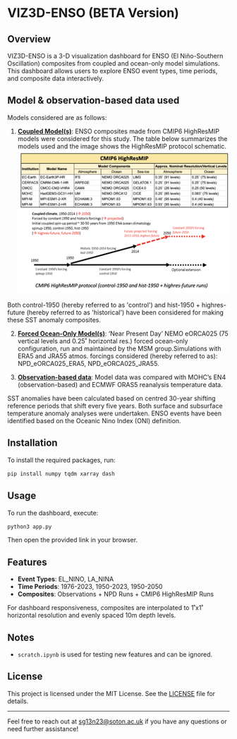 # VIZ3D-ENSO (BETA Version)

## Overview

VIZ3D-ENSO is a 3-D visualization dashboard for ENSO (El Niño-Southern Oscillation) composites from coupled and ocean-only model simulations. This dashboard allows users to explore ENSO event types, time periods, and composite data interactively.

## Model & observation-based data used

Models considered are as follows:

1. **<ins>Coupled Model(s)</ins>**: ENSO composites made from CMIP6 HighResMIP models were considered for this study. The table below summarizes the models used and the image shows the HighResMIP protocol schematic.
![Table containing details of CMIP6 HighResMIP runs used and the HighResMIP protocol schematic](readme_image.png)

Both control-1950 (hereby referred to as 'control') and hist-1950 + highres-future (hereby referred to as 'historical') have been considered for making these SST anomaly composites.

2. **<ins>Forced Ocean-Only Model(s)</ins>**: ‘Near Present Day’ NEMO eORCA025 (75 vertical levels and 0.25˚ horizontal res.) forced ocean-only configuration, run and maintained by the MSM group.Simulations with ERA5 and JRA55 atmos. forcings considered (hereby referred to as): NPD_eORCA025_ERA5, NPD_eORCA025_JRA55.

3. **<ins>Observation-based data</ins>**: Model data was compared with MOHC’s EN4 (observation-based) and ECMWF ORAS5 reanalysis temperature data.

SST anomalies have been calculated based on centred 30-year shifting reference periods that shift every five years. Both surface and subsurface temperature anomaly analyses were undertaken. ENSO events have been identified based on the Oceanic Nino Index (ONI) definition.

## Installation

To install the required packages, run:
```bash
pip install numpy tqdm xarray dash
```

## Usage

To run the dashboard, execute:
```bash
python3 app.py
```
Then open the provided link in your browser.

## Features

- **Event Types**: EL_NINO, LA_NINA
- **Time Periods**: 1976-2023, 1950-2023, 1950-2050
- **Composites**: Observations + NPD Runs + CMIP6 HighResMIP Runs

For dashboard responsiveness, composites are interpolated to 1˚x1˚ horizontal resolution and evenly spaced 10m depth levels.

## Notes

- `scratch.ipynb` is used for testing new features and can be ignored.

## License

This project is licensed under the MIT License. See the [LICENSE](LICENSE) file for details.

---
Feel free to reach out at sg13n23@soton.ac.uk if you have any questions or need further assistance!